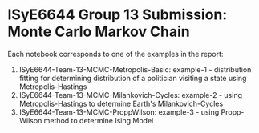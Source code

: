 # ISyE6644 Group 13 Submission: Monte Carlo Markov Chain
Each notebook corresponds to one of the examples in the report:
1. ISyE6644-Team-13-MCMC-Metropolis-Basic: example-1 - distribution fitting for determining distribution of a politician visiting a state using Metropolis-Hastings
2. ISyE6644-Team-13-MCMC-Milankovich-Cycles: example-2 - using Metropolis-Hastings to determine Earth's Milankovich-Cycles
3. ISyE6644-Team-13-MCMC-ProppWilson: example-3 - using Propp-Wilson method to determine Ising Model
